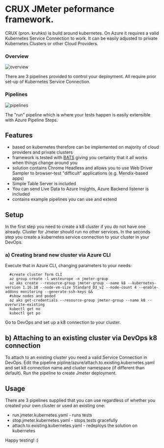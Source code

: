 
# CRUX JMeter peformance framework.

CRUX (pron. kruhks) is build around kubernetes. On Azure it requires a valid Kubernetes Service Connection to work. It can be easily adjusted to private Kubernetes Clusters or other Cloud Providers. 

### Overview

![overview](https://github.com/ObjectivityLtd/jmeter_azure_k8_boilerplate/blob/master/img/overview.png)

There are 3 pipelines provided to control your deployment. All require prior set-up of Kubernetes Service Connection.

### Pipelines

![pipelines](https://github.com/ObjectivityLtd/jmeter_azure_k8_boilerplate/blob/master/img/pipelines_1.png)

The "run" pipeline which is where your tests happen is easily extensible with Azure Pipeline Steps.

## Features

* based on kubernetes therefore can be implemented on majority of cloud providers and private clusters
* framework is tested with [BATS](https://github.com/bats-core/bats-core/) giving you certainty that it all works when things change around you
* solution contains Chrome Headless and allows you to use Web Driver Sampler to browser-test "difficult" applications (e.g. Mendix-based apps)
* Simple Table Server is included
* You can send Live Data to Azure Insights, Azure Backend listener is included
* contains example pipelines you can use and extend  


## Setup

In the first step you need to create a k8 cluster if you do not have one already. Cluster for Jmeter should run no other services.
In the seconds step you create a kubernetes service connection to your cluster in your DevOps. 

### a) Creating brand new cluster via Azure CLI

Execute that in Azure CLI, changing parameters to your needs:

``` 
  #create cluster form CLI
  az group create -l westeurope -n jmeter-group 
  az aks create --resource-group jmeter-group --name k8 --kubernetes-version 1.16.10 --node-vm-size Standard_D3_v2 --node-count 4 --enable-addons monitoring --generate-ssh-keys && 
  #show nodes and poded
  az aks get-credentials --resource-group jmeter-group --name k8 --overwrite-existing
  kubectl get no
  kubectl get po
```
Go to DevOps and set up a k8 connection to your cluster.

## b) Attaching to an existing cluster via DevOps k8 connection

To attach to an existing cluster you need a valid Service Connection in DevOps.
Edit the pipeline pipline/azure/attach.to.existing.kubernetes.yaml and set k8 connection name and cluster namespace (if different than default). Run the pipeline to create Jmeter deployment.

## Usage

There are 3 pipelines supplied that you can use regardless of whether you created your own cluster or used an existing one:

* run.jmeter.kubernetes.yaml - runs tests
* stop.jmeter.kubernetes.yaml - stops tests gracefully
* attach.to.existing.kubernetes.yaml - redeploys the solution on kubernetes


Happy testing! :) 
